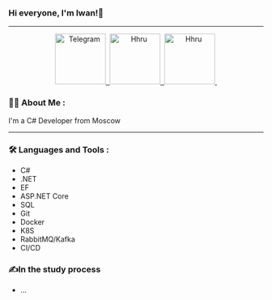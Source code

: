 ### Hi everyone, I'm Iwan!👋

---
<div id="badges" align="center">
  </a>
  <a href="https://t.me/iwnkrswski">
    <img src="https://cdn1.iconfinder.com/data/icons/rounded-social-media/512/telegram-1024.png" title="Telegram" alt="Telegram" width="100" height="100"/>&nbsp;
  </a>
  <a href="https://hh.ru/resume/f055e8d6ff0c3ac1f40039ed1f6842706b4b75">
    <img src="https://upload.wikimedia.org/wikipedia/commons/7/79/HeadHunter_logo.png" title="Hhru" alt="Hhru" width="100" height="100"/>&nbsp;
  </a>
    <a href="https://www.linkedin.com/in/ivan-piryutko-69128a351/">
    <img src="https://www.courts.ri.gov/SiteCollectionImages/LI.png" title="Hhru" alt="Hhru" width="100" height="100"/>&nbsp;
  </a>
</div>

### :man_technologist: About Me :
I'm a C# Developer from Moscow

---

### :hammer_and_wrench: Languages and Tools :
<!--
<div>
  <img src="https://github.com/devicons/devicon/blob/master/icons/csharp/csharp-original.svg" title="C#" alt="Csharp" width="40" height="40"/>&nbsp;
  <img src="https://github.com/devicons/devicon/blob/master/icons/dot-net/dot-net-plain-wordmark.svg" title="Dotnet" alt="Dotnet" width="40" height="40"/>&nbsp;
  <img src="https://i.pinimg.com/originals/f2/80/1a/f2801a2555451906d4e0ced138039b0f.png" title="Apache Kafka" alt="Apache Kafka" width="40" height="40"/>&nbsp;
  <img src="" title="" alt="" width="40" height="40"/>&nbsp;
</div>
-->
- C#
- .NET
- EF
- ASP.NET Core
- SQL
- Git
- Docker
- K8S
- RabbitMQ/Kafka
- CI/CD

### ✍️In the study process
- ...
